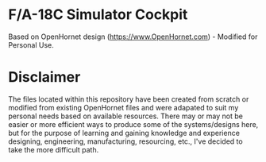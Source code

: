 # F/A-18C Simulator Cockpit
Based on OpenHornet design (https://www.OpenHornet.com) - Modified for Personal Use.  

# Disclaimer
The files located within this repository have been created from scratch or modified from existing OpenHornet files and were adapated to suit my personal needs based on available resources.   There may or may not be easier or more efficient ways to produce some of the systems/designs here, but for the purpose of learning and gaining knowledge and experience designing, engineering, manufacturing, resourcing, etc., I've decided to take the more difficult path.
